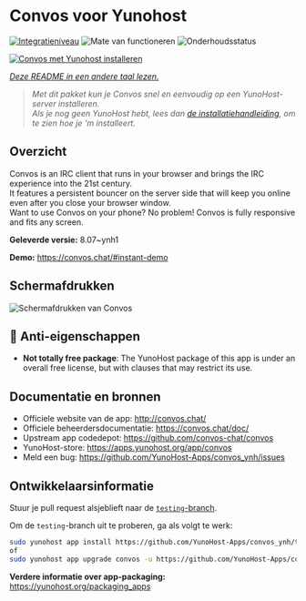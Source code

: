 <!--
NB: Deze README is automatisch gegenereerd door <https://github.com/YunoHost/apps/tree/master/tools/readme_generator>
Hij mag NIET handmatig aangepast worden.
-->

# Convos voor Yunohost

[![Integratieniveau](https://dash.yunohost.org/integration/convos.svg)](https://ci-apps.yunohost.org/ci/apps/convos/) ![Mate van functioneren](https://ci-apps.yunohost.org/ci/badges/convos.status.svg) ![Onderhoudsstatus](https://ci-apps.yunohost.org/ci/badges/convos.maintain.svg)

[![Convos met Yunohost installeren](https://install-app.yunohost.org/install-with-yunohost.svg)](https://install-app.yunohost.org/?app=convos)

*[Deze README in een andere taal lezen.](./ALL_README.md)*

> *Met dit pakket kun je Convos snel en eenvoudig op een YunoHost-server installeren.*  
> *Als je nog geen YunoHost hebt, lees dan [de installatiehandleiding](https://yunohost.org/install), om te zien hoe je 'm installeert.*

## Overzicht

Convos is an IRC client that runs in your browser and brings the IRC experience into the 21st century.  
It features a persistent bouncer on the server side that will keep you online even after you close your browser window.  
Want to use Convos on your phone? No problem! Convos is fully responsive and fits any screen.


**Geleverde versie:** 8.07~ynh1

**Demo:** <https://convos.chat/#instant-demo>

## Schermafdrukken

![Schermafdrukken van Convos](./doc/screenshots/2020-05-28-convos-chat.jpg)

## :red_circle: Anti-eigenschappen

- **Not totally free package**: The YunoHost package of this app is under an overall free license, but with clauses that may restrict its use.

## Documentatie en bronnen

- Officiele website van de app: <http://convos.chat/>
- Officiele beheerdersdocumentatie: <https://convos.chat/doc/>
- Upstream app codedepot: <https://github.com/convos-chat/convos>
- YunoHost-store: <https://apps.yunohost.org/app/convos>
- Meld een bug: <https://github.com/YunoHost-Apps/convos_ynh/issues>

## Ontwikkelaarsinformatie

Stuur je pull request alsjeblieft naar de [`testing`-branch](https://github.com/YunoHost-Apps/convos_ynh/tree/testing).

Om de `testing`-branch uit te proberen, ga als volgt te werk:

```bash
sudo yunohost app install https://github.com/YunoHost-Apps/convos_ynh/tree/testing --debug
of
sudo yunohost app upgrade convos -u https://github.com/YunoHost-Apps/convos_ynh/tree/testing --debug
```

**Verdere informatie over app-packaging:** <https://yunohost.org/packaging_apps>
